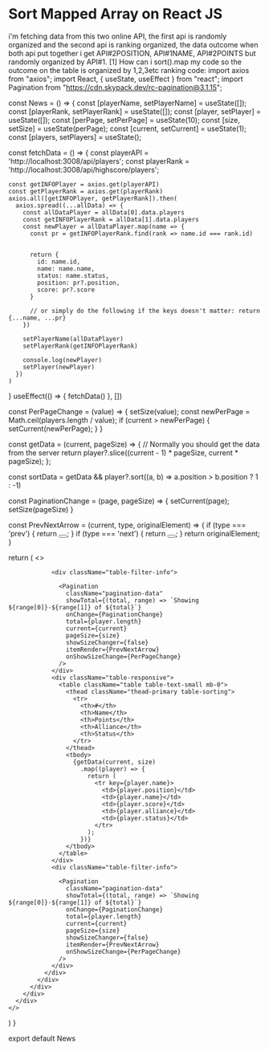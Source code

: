 
# Sort Mapped Array on React JS

i'm fetching data from this two online API, the first api is randomly organized and the second api is ranking organized, the data outcome when both api put together i get API#2POSITION, API#1NAME, API#2POINTS but randomly organized by API#1.
[1]
How can i sort().map my code so the outcome on the table is organized by 1,2,3etc ranking
code:
import axios from "axios";
import React, { useState, useEffect } from "react";
import Pagination from "https://cdn.skypack.dev/rc-pagination@3.1.15";


const News = () => {
  const [playerName, setPlayerName] = useState([]);
  const [playerRank, setPlayerRank] = useState([]);
  const [player, setPlayer] = useState([]);
  const [perPage, setPerPage] = useState(10);
  const [size, setSize] = useState(perPage);
  const [current, setCurrent] = useState(1);
  const [players, setPlayers] = useState();

  const fetchData = () => {
    const playerAPI = 'http://localhost:3008/api/players';
    const playerRank = 'http://localhost:3008/api/highscore/players';

    const getINFOPlayer = axios.get(playerAPI)
    const getPlayerRank = axios.get(playerRank)
    axios.all([getINFOPlayer, getPlayerRank]).then(
      axios.spread((...allData) => {
        const allDataPlayer = allData[0].data.players
        const getINFOPlayerRank = allData[1].data.players
        const newPlayer = allDataPlayer.map(name => {
          const pr = getINFOPlayerRank.find(rank => name.id === rank.id)


          return {
            id: name.id,
            name: name.name,
            status: name.status,
            position: pr?.position,
            score: pr?.score
          }

          // or simply do the following if the keys doesn't matter: return {...name, ...pr}
        })

        setPlayerName(allDataPlayer)
        setPlayerRank(getINFOPlayerRank)

        console.log(newPlayer)
        setPlayer(newPlayer)
      })
    )
  }
  useEffect(() => {
    fetchData()
  }, [])

  const PerPageChange = (value) => {
    setSize(value);
    const newPerPage = Math.ceil(players.length / value);
    if (current > newPerPage) {
      setCurrent(newPerPage);
    }
  }

  const getData = (current, pageSize) => {
    // Normally you should get the data from the server
    return player?.slice((current - 1) * pageSize, current * pageSize);
  };

  const sortData = getData && player?.sort((a, b) => a.position > b.position ? 1 : -1)

  const PaginationChange = (page, pageSize) => {
    setCurrent(page);
    setSize(pageSize)
  }

  const PrevNextArrow = (current, type, originalElement) => {
    if (type === 'prev') {
      return <button><i className="fa fa-angle-double-left"></i></button>;
    }
    if (type === 'next') {
      return <button><i className="fa fa-angle-double-right"></i></button>;
    }
    return originalElement;
  }


  return (
    <>
      <div className="container-fluid mt-5 mb-5">
        <div className="row justify-content-center">
          <div className="col-md-10">
            <div className="card">
              <div className="card-body p-0">

                <div className="table-filter-info">

                  <Pagination
                    className="pagination-data"
                    showTotal={(total, range) => `Showing ${range[0]}-${range[1]} of ${total}`}
                    onChange={PaginationChange}
                    total={player.length}
                    current={current}
                    pageSize={size}
                    showSizeChanger={false}
                    itemRender={PrevNextArrow}
                    onShowSizeChange={PerPageChange}
                  />
                </div>
                <div className="table-responsive">
                  <table className="table table-text-small mb-0">
                    <thead className="thead-primary table-sorting">
                      <tr>
                        <th>#</th>
                        <th>Name</th>
                        <th>Points</th>
                        <th>Alliance</th>
                        <th>Status</th>
                      </tr>
                    </thead>
                    <tbody>
                      {getData(current, size)
                        .map((player) => {
                          return (
                            <tr key={player.name}>
                              <td>{player.position}</td>
                              <td>{player.name}</td>
                              <td>{player.score}</td>
                              <td>{player.alliance}</td>
                              <td>{player.status}</td>
                            </tr>
                          );
                        })}
                    </tbody>
                  </table>
                </div>
                <div className="table-filter-info">

                  <Pagination
                    className="pagination-data"
                    showTotal={(total, range) => `Showing ${range[0]}-${range[1]} of ${total}`}
                    onChange={PaginationChange}
                    total={player.length}
                    current={current}
                    pageSize={size}
                    showSizeChanger={false}
                    itemRender={PrevNextArrow}
                    onShowSizeChange={PerPageChange}
                  />
                </div>
              </div>
            </div>
          </div>
        </div>
      </div>
    </>
  )
}


export default News



        
